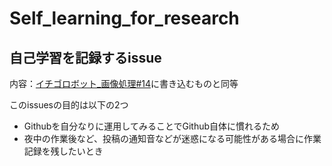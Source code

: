 # Self_learning_for_research
## 自己学習を記録するissue
内容：[イチゴロボット_画像処理#14](https://github.com/syasukawa/iagrirob/issues/14)に書き込むものと同等

このissuesの目的は以下の2つ
- Githubを自分なりに運用してみることでGithub自体に慣れるため
- 夜中の作業後など、投稿の通知音などが迷惑になる可能性がある場合に作業記録を残したいとき
